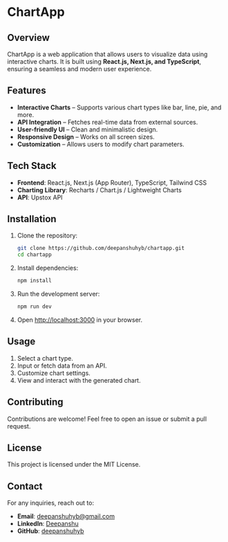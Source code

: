 # ChartApp

## Overview
ChartApp is a web application that allows users to visualize data using interactive charts. It is built using **React.js, Next.js, and TypeScript**, ensuring a seamless and modern user experience.

## Features
- **Interactive Charts** – Supports various chart types like bar, line, pie, and more.
- **API Integration** – Fetches real-time data from external sources.
- **User-friendly UI** – Clean and minimalistic design.
- **Responsive Design** – Works on all screen sizes.
- **Customization** – Allows users to modify chart parameters.

## Tech Stack
- **Frontend**: React.js, Next.js (App Router), TypeScript, Tailwind CSS
- **Charting Library**: Recharts / Chart.js / Lightweight Charts
- **API**: Upstox API

## Installation
1. Clone the repository:
   ```sh
   git clone https://github.com/deepanshuhyb/chartapp.git
   cd chartapp
   ```
2. Install dependencies:
   ```sh
   npm install
   ```
3. Run the development server:
   ```sh
   npm run dev
   ```
4. Open [http://localhost:3000](http://localhost:3000) in your browser.

## Usage
1. Select a chart type.
2. Input or fetch data from an API.
3. Customize chart settings.
4. View and interact with the generated chart.

## Contributing
Contributions are welcome! Feel free to open an issue or submit a pull request.

## License
This project is licensed under the MIT License.

## Contact
For any inquiries, reach out to:
- **Email**: deepanshuhyb@gmail.com  
- **LinkedIn**: [Deepanshu](https://www.linkedin.com/in/deepanshuhybr)  
- **GitHub**: [deepanshuhyb](https://github.com/deepanshuhyb)

